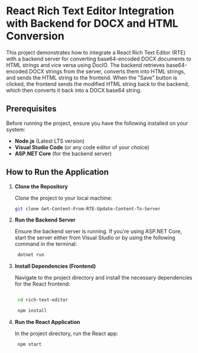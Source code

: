 # React Rich Text Editor Integration with Backend for DOCX and HTML Conversion

This project demonstrates how to integrate a React Rich Text Editor (RTE) with a backend server for converting base64-encoded DOCX documents to HTML strings and vice versa using DocIO. The backend retrieves base64-encoded DOCX strings from the server, converts them into HTML strings, and sends the HTML string to the frontend. When the "Save" button is clicked, the frontend sends the modified HTML string back to the backend, which then converts it back into a DOCX base64 string.

## Prerequisites

Before running the project, ensure you have the following installed on your system:

- **Node.js** (Latest LTS version)
- **Visual Studio Code** (or any code editor of your choice)
- **ASP.NET Core** (for the backend server)

## How to Run the Application

1. **Clone the Repository**

   Clone the project to your local machine:

   ```bash
   git clone Get-Content-From-RTE-Update-Content-To-Server


2. **Run the Backend Server**

    Ensure the backend server is running. If you're using ASP.NET Core, start the server either from Visual Studio or by using the following command in the terminal:
  
   ```bash
    dotnet run

3. **Install Dependencies (Frontend)**

    Navigate to the project directory and install the necessary dependencies for the React frontend:

   ```bash

    cd rich-text-editor

    npm install


4. **Run the React Application**

    In the project directory, run the React app:

   ```bash
    npm start



